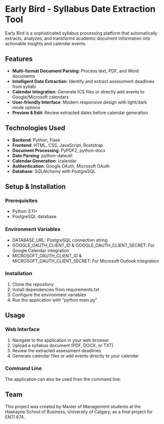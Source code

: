 # Early Bird - Syllabus Date Extraction Tool

Early Bird is a sophisticated syllabus processing platform that automatically extracts, analyzes, and transforms academic document information into actionable insights and calendar events.

## Features

- **Multi-format Document Parsing**: Process text, PDF, and Word documents
- **Intelligent Date Extraction**: Identify and extract assessment deadlines from syllabi
- **Calendar Integration**: Generate ICS files or directly add events to Google/Microsoft calendars
- **User-friendly Interface**: Modern responsive design with light/dark mode options
- **Preview & Edit**: Review extracted dates before calendar generation

## Technologies Used

- **Backend**: Python, Flask
- **Frontend**: HTML, CSS, JavaScript, Bootstrap
- **Document Processing**: PyPDF2, python-docx
- **Date Parsing**: python-dateutil
- **Calendar Generation**: icalendar
- **Authentication**: Google OAuth, Microsoft OAuth
- **Database**: SQLAlchemy with PostgreSQL

## Setup & Installation

### Prerequisites

- Python 3.11+
- PostgreSQL database

### Environment Variables

- DATABASE_URL: PostgreSQL connection string
- GOOGLE_OAUTH_CLIENT_ID & GOOGLE_OAUTH_CLIENT_SECRET: For Google Calendar integration
- MICROSOFT_OAUTH_CLIENT_ID & MICROSOFT_OAUTH_CLIENT_SECRET: For Microsoft Outlook integration

### Installation

1. Clone the repository
2. Install dependencies from requirements.txt
3. Configure the environment variables
4. Run the application with "python main.py"

## Usage

### Web Interface

1. Navigate to the application in your web browser
2. Upload a syllabus document (PDF, DOCX, or TXT)
3. Review the extracted assessment deadlines
4. Generate calendar files or add events directly to your calendar

### Command Line

The application can also be used from the command line:
## Team

This project was created by Master of Management students at the Haskayne School of Business, University of Calgary, as a final project for ENTI 674.
